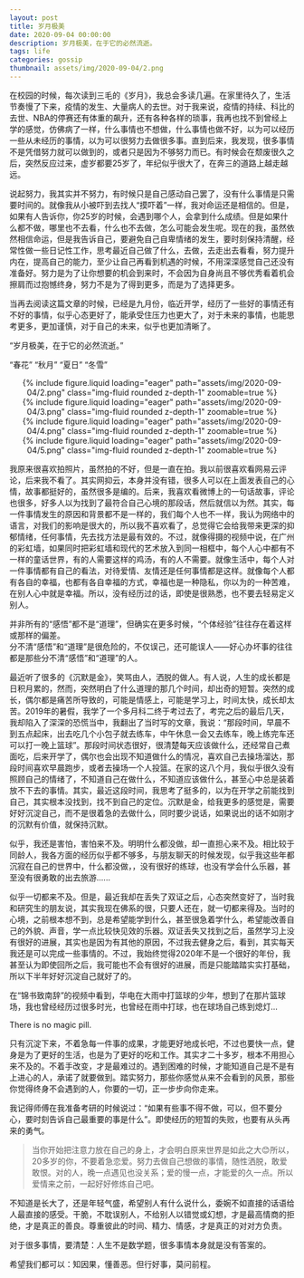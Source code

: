 ```yaml
---
layout: post
title: 岁月极美
date: 2020-09-04 00:00:00
description: 岁月极美，在于它的必然流逝。
tags: life
categories: gossip
thumbnail: assets/img/2020-09-04/2.png
---
```


在校园的时候，每次读到三毛的《岁月》，我总会多读几遍。在家里待久了，生活节奏慢了下来，疫情的发生、大量病人的去世。对于我来说，疫情的持续、科比的去世、NBA的停赛还有体重的飙升，还有各种各样的琐事，我再也找不到曾经上学的感觉，仿佛病了一样，什么事情也不想做，什么事情也做不好，以为可以经历一些从未经历的事情，以为可以很努力去做很多事。直到后来，我发现，很多事情不是凭借努力就可以做到的，或者只是因为不够努力而已。有时候会在颓废很久之后，突然反应过来，虚岁都要25岁了，年纪似乎很大了，在奔三的道路上越走越远。

说起努力，我其实并不努力，有时候只是自己感动自己罢了，没有什么事情是只需要时间的。就像我从小被吓到去找人“摸吓着”一样，我对命运还是相信的。但是，如果有人告诉你，你25岁的时候，会遇到哪个人，会拿到什么成绩。但是如果什么都不做，哪里也不去看，什么也不去做，怎么可能会发生呢。现在的我，虽然依然相信命运，但是我告诉自己，要避免自己自卑情绪的发生，要时刻保持清醒，经常性做一些日记性工作，思考最近自己做了什么，去做，去走出去看看，努力提升内在，提高自己的能力，至少让自己再看到机遇的时候，不用深深感觉自己还没有准备好。努力是为了让你想要的机会到来时，不会因为自身尚且不够优秀看着机会擦肩而过抱憾终身，努力不是为了得到更多，而是为了选择更多。

当再去阅读这篇文章的时候，已经是九月份，临近开学，经历了一些好的事情还有不好的事情，似乎心态更好了，能承受住压力也更大了，对于未来的事情，也能思考更多，更加谨慎，对于自己的未来，似乎也更加清晰了。

“岁月极美，在于它的必然流逝。”


“春花” “秋月” “夏日” “冬雪”

<div class="row mt-3" style="text-align: center;">
{% include figure.liquid loading="eager" path="assets/img/2020-09-04/2.png" class="img-fluid rounded z-depth-1" zoomable=true %}
</div>
<div class="row mt-3" style="text-align: center;">
{% include figure.liquid loading="eager" path="assets/img/2020-09-04/3.png" class="img-fluid rounded z-depth-1" zoomable=true %}
</div>
<div class="row mt-3" style="text-align: center;">
{% include figure.liquid loading="eager" path="assets/img/2020-09-04/4.png" class="img-fluid rounded z-depth-1" zoomable=true %}
</div>
<div class="row mt-3" style="text-align: center;">
{% include figure.liquid loading="eager" path="assets/img/2020-09-04/5.png" class="img-fluid rounded z-depth-1" zoomable=true %}
</div>

我原来很喜欢拍照片，虽然拍的不好，但是一直在拍。我以前很喜欢看网易云评论，后来我不看了。其实网抑云，本身并没有错，很多人可以在上面发表自己的心情，故事都挺好的，虽然很多是编的。后来，我喜欢看微博上的一句话故事，评论也很多，好多人以为找到了最符合自己心境的那段话，然后就信以为然。其实，每一件事情发生的原因和背景都不是一样的，我们每个人也不一样，我认为网络中的语言，对我们的影响是很大的，所以我不喜欢看了，总觉得它会给我带来更深的抑郁情绪，任何事情，先去找方法是最有效的。不过，就像得摄的视频中说，在广州的彩虹墙，如果同时把彩虹墙和现代的艺术放入到同一相框中，每个人心中都有不一样的童话世界，有的人需要这样的鸡汤，有的人不需要。就像生活中，每个人对一件事情都有自己的看法，对待爱情、友情还是任何事情都是这样。就像每个人都有各自的幸福，也都有各自幸福的方式，幸福也是一种隐私，你以为的一种苦难，在别人心中就是幸福。所以，没有经历过的话，即使是很熟悉，也不要去轻易定义别人。

<div class="caption">
并非所有的“感悟”都不是“道理”，但确实在更多时候，“个体经验”往往存在着这样或那样的偏差。
</div>

<div class="caption">
分不清“感悟”和“道理”是很危险的，不仅误己，还可能误人——好心办坏事的往往都是那些分不清“感悟”和“道理”的人。
</div>

最近听了很多的《沉默是金》，笑骂由人，洒脱的做人。有人说，人生的成长都是日积月累的，然而，突然明白了什么道理的那几个时间，却出奇的短暂。突然的成长，偶尔都是痛苦所导致的，可能是情感上，可能是学习上，时间太快，成长却太苦。2019年的暑假，我学了一个多月科二终于考过去了，考完之后的最后几天，我却陷入了深深的恐慌当中，我翻出了当时写的文章，我说：“那段时间，早晨不到五点起床，出去吃几个小包子就去练车，中午休息一会又去练车，晚上练完车还可以打一晚上篮球”。那段时间状态很好，很清楚每天应该做什么，还经常自己煮面吃，后来开学了，偶尔也会出现不知道做什么的情况，喜欢自己去操场溜达，那段时间喜欢早晨跑步，或者去操场一个人投篮。在家的这八个月，我似乎很久没有照顾自己的情绪了，不知道自己在做什么，不知道应该做什么，甚至心中总是装着放不下去的事情。其实，最近这段时间，我思考了挺多的，以为在开学之前能找到自己，其实根本没找到，找不到自己的定位。沉默是金，给我更多的感觉是，需要好好沉淀自己，而不是很着急的去做什么，同时要少说话，如果说出的话不如刚才的沉默有价值，就保持沉默。

似乎，我还是害怕，害怕来不及。明明什么都没做，却一直担心来不及。相比较于同龄人，我各方面的经历似乎都不够多，与朋友聊天的时候发现，似乎我这些年都沉寂在自己的世界中，什么都没做，，没有很好的练球，也没有学会什么乐器，甚至没有很勇敢的出去旅游......

似乎一切都来不及。但是，最近我却在丢失了双证之后，心态突然变好了，当时我和研究生的朋友说，其实我现在佛系的很，只要人还在，就一切都来得及。当时的心境，之前根本想不到，总是希望能学到什么，甚至很急着学什么，希望能改善自己的外貌、声音，学一点比较快见效的乐器。双证丢失又找到之后，虽然学习上没有很好的进展，其实也是因为有其他的原因，不过我去健身之后，看到，其实每天我还是可以完成一些事情的。不过，我始终觉得2020年不是一个很好的年份，我甚至认为即使回所之后，我可能也不会有很好的进展，而是只能踏踏实实打基础，所以下半年好好沉淀自己就好了的。

在“锦书致南辞”的视频中看到，华电在大雨中打篮球的少年，想到了在那片篮球场，我也曾经经历过很多时光，也曾经在雨中打球，也在球场自己练到熄灯...

There is no magic pill.

只有沉淀下来，不着急每一件事的成果，才能更好地成长吧，不过也要快一点，健身是为了更好的生活，也是为了更好的吃和工作。其实才二十多岁，根本不用担心来不及的。不着手改变，才是最难过的。遇到困难的时候，才能知道自己是不是有上进心的人，承诺了就要做到。踏实努力，那些你感觉从来不会看到的风景，那些你觉得终身不会遇到的人，你要的一切，正一步步向你走来。

我记得师傅在我准备考研的时候说过：“如果有些事不得不做，可以，但不要分心，要时刻告诉自己最重要的事是什么”。即使经历的短暂的失败，也要有从头再来的勇气。

> 当你开始把注意力放在自己的身上，才会明白原来世界是如此之大😊所以，20多岁的你，不要着急恋爱。努力去做自己想做的事情，随性洒脱，敢爱敢恨。对的人，晚一点遇见也没关系；爱的慢一点，才能爱的久一点。所以爱情来之前，一起好好修炼自己吧。

不知道是长大了，还是年轻气盛，希望别人有什么说什么，委婉不如直接的话语给人最直接的感受。干脆，不耽误别人，不给别人以错觉或幻想，才是最高情商的拒绝，才是真正的善良。尊重彼此的时间、精力、情感，才是真正的对对方负责。

对于很多事情，要清楚：人生不是数学题，很多事情本身就是没有答案的。

希望我们都可以：知因果，懂善恶。但行好事，莫问前程。
